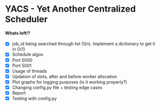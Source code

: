 # YACS - Yet Another Centralized Scheduler

#### Whats left!?
- [x] job_id being searched through list O(n). Implement a dictionary to get it in O(1)
- [x] Schedule algos
- [x] Port 5000
- [x] Port 5001
- [x] Usage of threads
- [x] Updation of slots, after and before worker allocation
- [x] Plot graphs for logging purposes (is it working properly?)
- [x] Changing config.py file + testing edge cases
- [x] Report
- [x] Testing with config.py
